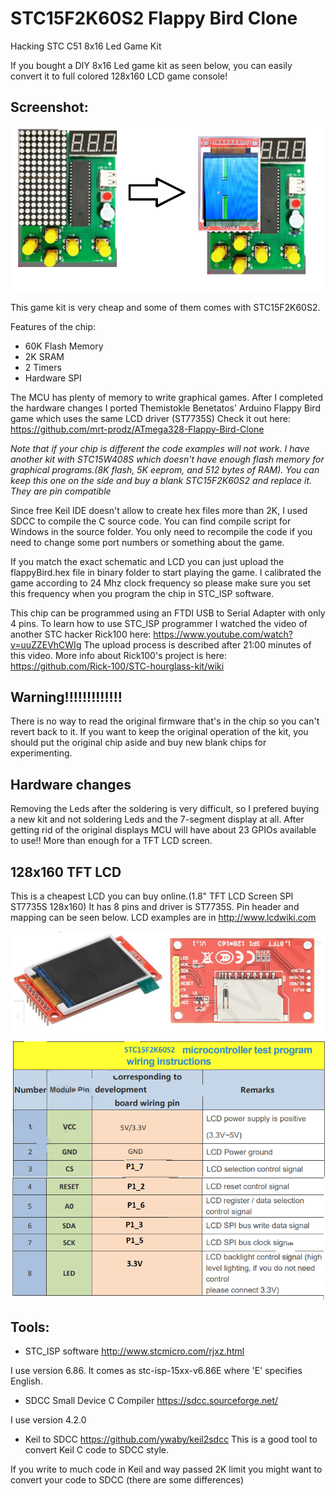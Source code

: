 # STC15F2K60S2 Flappy Bird Clone

Hacking STC C51 8x16 Led Game Kit

If you bought a DIY 8x16 Led game kit as seen below, you can easily convert it to full colored 128x160 LCD game console!

## Screenshot:
![In-Game](https://raw.githubusercontent.com/seyfi-hobbies/STC-C51-Game-Kit/main/images/conversion.png)

This game kit is very cheap and some of them comes with STC15F2K60S2.

Features of the chip: 
* 60K Flash Memory
* 2K SRAM
* 2 Timers
* Hardware SPI

The MCU has plenty of memory to write graphical games. After I completed the hardware changes I ported 
Themistokle Benetatos' Arduino Flappy Bird game which uses the same LCD driver (ST7735S)
Check it out here: https://github.com/mrt-prodz/ATmega328-Flappy-Bird-Clone

*Note that if your chip is different the code examples will not work. 
I have another kit with STC15W408S which doesn't have enough flash memory for graphical programs.(8K flash, 5K eeprom, and 512 bytes of RAM). You can keep this one on the side and buy a blank STC15F2K60S2 and replace it. They are pin compatible*

Since free Keil IDE doesn't allow to create hex files more than 2K, I used SDCC to compile the C source code. You can find compile script for Windows in the source folder. You only need to recompile the code if you need to change some port numbers or something about the game.

If you match the exact schematic and LCD you can just upload the flappyBird.hex file in binary folder to start playing the game. I calibrated the game according to 24 Mhz clock frequency so please make sure you set this frequency when you program the chip in STC_ISP software.

This chip can be programmed using an FTDI USB to Serial Adapter with only 4 pins. To learn how to use STC_ISP programmer I watched the video of another STC hacker Rick100 here: https://www.youtube.com/watch?v=uuZZEVhCWIg
The upload process is described after 21:00 minutes of this video. More info about Rick100's project is here: https://github.com/Rick-100/STC-hourglass-kit/wiki

## Warning!!!!!!!!!!!!!
There is no way to read the original firmware that's in the chip so you can't revert back to it. 
If you want to keep the original operation of the kit, you should put the original chip aside and buy new blank chips for experimenting. 

## Hardware changes
Removing the Leds after the soldering is very difficult, so I prefered buying a new kit and not soldering Leds and the 7-segment display at all.
After getting rid of the original displays MCU will have about 23 GPIOs available to use!! More than enough for a TFT LCD screen.

## 128x160 TFT LCD
This is a cheapest LCD you can buy online.(1.8" TFT LCD Screen SPI ST7735S 128x160)
It has 8 pins and driver is ST7735S. Pin header and mapping can be seen below. LCD examples are in http://www.lcdwiki.com

![LCD](https://raw.githubusercontent.com/seyfi-hobbies/STC-C51-Game-Kit/main/images/LCD_image.png)
![LCD](https://raw.githubusercontent.com/seyfi-hobbies/STC-C51-Game-Kit/main/images/Pin-Mapping.png)

## Tools:

- STC_ISP software
http://www.stcmicro.com/rjxz.html

I use version 6.86. It comes as stc-isp-15xx-v6.86E where 'E' specifies English.


- SDCC Small Device C Compiler
https://sdcc.sourceforge.net/ 

I use version 4.2.0

- Keil to SDCC
https://github.com/ywaby/keil2sdcc
This is a good tool to convert Keil C code to SDCC style.

If you write to much code in Keil and way passed 2K limit you might want to convert your code to SDCC (there are some differences)

